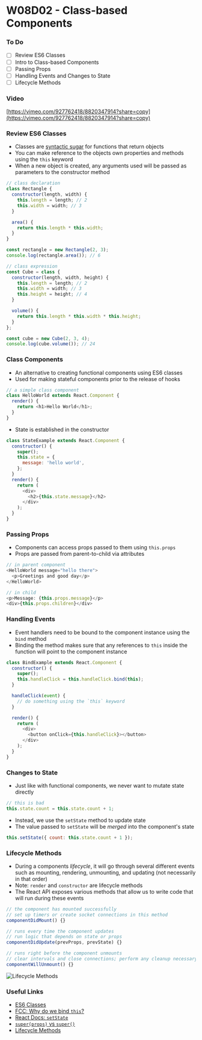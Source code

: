 # W08D02 - Class-based Components

### To Do

- [ ] Review ES6 Classes
- [ ] Intro to Class-based Components
- [ ] Passing Props
- [ ] Handling Events and Changes to State
- [ ] Lifecycle Methods

### Video

[https://vimeo.com/927762418/8820347914?share=copy](https://vimeo.com/927762418/8820347914?share=copy)

### Review ES6 Classes

- Classes are [syntactic sugar](https://en.wikipedia.org/wiki/Syntactic_sugar) for functions that return objects
- You can make reference to the objects own properties and methods using the `this` keyword
- When a new object is created, any arguments used will be passed as parameters to the constructor method

```js
// class declaration
class Rectangle {
  constructor(length, width) {
    this.length = length; // 2
    this.width = width; // 3
  }

  area() {
    return this.length * this.width;
  }
}

const rectangle = new Rectangle(2, 3);
console.log(rectangle.area()); // 6

// class expression
const Cube = class {
  constructor(length, width, height) {
    this.length = length; // 2
    this.width = width; // 3
    this.height = height; // 4
  }

  volume() {
    return this.length * this.width * this.height;
  }
};

const cube = new Cube(2, 3, 4);
console.log(cube.volume()); // 24
```

### Class Components

- An alternative to creating functional components using ES6 classes
- Used for making stateful components prior to the release of hooks

```js
// a simple class component
class HelloWorld extends React.Component {
  render() {
    return <h1>Hello World</h1>;
  }
}
```

- State is established in the constructor

```js
class StateExample extends React.Component {
  constructor() {
    super();
    this.state = {
      message: 'hello world',
    };
  }
  render() {
    return (
      <div>
        <h2>{this.state.message}</h2>
      </div>
    );
  }
}
```

### Passing Props

- Components can access props passed to them using `this.props`
- Props are passed from parent-to-child via attributes

```js
// in parent component
<HelloWorld message="hello there">
  <p>Greetings and good day</p>
</HelloWorld>

// in child
<p>Message: {this.props.message}</p>
<div>{this.props.children}</div>
```

### Handling Events

- Event handlers need to be bound to the component instance using the `bind` method
- Binding the method makes sure that any references to `this` inside the function will point to the component instance

```js
class BindExample extends React.Component {
  constructor() {
    super();
    this.handleClick = this.handleClick.bind(this);
  }

  handleClick(event) {
    // do something using the `this` keyword
  }

  render() {
    return (
      <div>
        <button onClick={this.handleClick}></button>
      </div>
    );
  }
}
```

### Changes to State

- Just like with functional components, we never want to mutate state directly

```js
// this is bad
this.state.count = this.state.count + 1;
```

- Instead, we use the `setState` method to update state
- The value passed to `setState` will be _merged_ into the component's state

```js
this.setState({ count: this.state.count + 1 });
```

### Lifecycle Methods

- During a components _lifecycle_, it will go through several different events such as mounting, rendering, unmounting, and updating (not necessarily in that order)
- Note: `render` and `constructor` are lifecycle methods
- The React API exposes various methods that allow us to write code that will run during these events

```js
// the component has mounted successfully
// set up timers or create socket connections in this method
componentDidMount() {}

// runs every time the component updates
// run logic that depends on state or props
componentDidUpdate(prevProps, prevState) {}

// runs right before the component unmounts
// clear intervals and close connections; perform any cleanup necessary
componentWillUnmount() {}
```

![Lifecycle Methods](https://miro.medium.com/max/4560/1*EnuAy1kb9nOcFuIzM49Srw.png)

### Useful Links

- [ES6 Classes](https://developer.mozilla.org/en-US/docs/Web/JavaScript/Reference/Classes)
- [FCC: Why do we bind `this`?](https://www.freecodecamp.org/news/this-is-why-we-need-to-bind-event-handlers-in-class-components-in-react-f7ea1a6f93eb/)
- [React Docs: `setState`](https://reactjs.org/docs/react-component.html#setstate)
- [`super(props)` vs `super()`](https://overreacted.io/why-do-we-write-super-props/)
- [Lifecycle Methods](https://programmingwithmosh.com/javascript/react-lifecycle-methods/)
